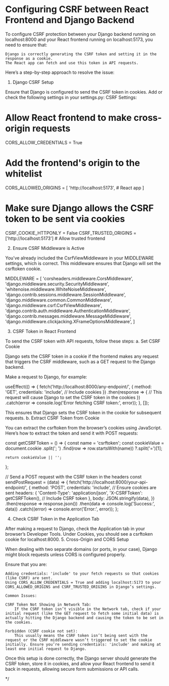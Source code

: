 # Configuring CSRF between React Frontend and Django Backend

To configure CSRF protection between your Django backend running on localhost:8000 and your React frontend running on localhost:5173, you need to ensure that:

    Django is correctly generating the CSRF token and setting it in the response as a cookie.
    The React app can fetch and use this token in API requests.

Here’s a step-by-step approach to resolve the issue:
1. Django CSRF Setup

Ensure that Django is configured to send the CSRF token in cookies. Add or check the following settings in your settings.py:
CSRF Settings:

# Allow React frontend to make cross-origin requests
CORS_ALLOW_CREDENTIALS = True

# Add the frontend's origin to the whitelist
CORS_ALLOWED_ORIGINS = [
    'http://localhost:5173',  # React app
]

# Make sure Django allows the CSRF token to be sent via cookies
CSRF_COOKIE_HTTPONLY = False
CSRF_TRUSTED_ORIGINS = ['http://localhost:5173']  # Allow trusted frontend


2. Ensure CSRF Middleware is Active

You’ve already included the CsrfViewMiddleware in your MIDDLEWARE settings, which is correct. This middleware ensures that Django will set the csrftoken cookie.

MIDDLEWARE = [
    'corsheaders.middleware.CorsMiddleware',
    'django.middleware.security.SecurityMiddleware',
    'whitenoise.middleware.WhiteNoiseMiddleware', 
    'django.contrib.sessions.middleware.SessionMiddleware',
    'django.middleware.common.CommonMiddleware',
    'django.middleware.csrf.CsrfViewMiddleware',
    'django.contrib.auth.middleware.AuthenticationMiddleware',
    'django.contrib.messages.middleware.MessageMiddleware',
    'django.middleware.clickjacking.XFrameOptionsMiddleware',
]

3. CSRF Token in React Frontend

To send the CSRF token with API requests, follow these steps:
a. Set CSRF Cookie

Django sets the CSRF token in a cookie if the frontend makes any request that triggers the CSRF middleware, such as a GET request to the Django backend.

Make a request to Django, for example:


useEffect(() => {
    fetch('http://localhost:8000/any-endpoint/', {
        method: 'GET',
        credentials: 'include',  // Include cookies
    })
    .then(response => {
        // This request will cause Django to set the CSRF token in the cookies
    })
    .catch(error => console.log('Error fetching CSRF token:', error));
}, []);



This ensures that Django sets the CSRF token in the cookie for subsequent requests.
b. Extract CSRF Token from Cookie

You can extract the csrftoken from the browser’s cookies using JavaScript. Here’s how to extract the token and send it with POST requests:


const getCSRFToken = () => {
    const name = 'csrftoken';
    const cookieValue = document.cookie
        .split('; ')
        .find(row => row.startsWith(name))
        ?.split('=')[1];

    return cookieValue || '';
};


// Send a POST request with the CSRF token in the headers
const sendPostRequest = (data) => {
    fetch('http://localhost:8000/your-api-endpoint/', {
        method: 'POST',
        credentials: 'include',  // Ensure cookies are sent
        headers: {
            'Content-Type': 'application/json',
            'X-CSRFToken': getCSRFToken(),  // Include CSRF token
        },
        body: JSON.stringify(data),
    })
    .then(response => response.json())
    .then(data => console.log('Success:', data))
    .catch((error) => console.error('Error:', error));
};

4. Check CSRF Token in the Application Tab

After making a request to Django, check the Application tab in your browser’s Developer Tools. Under Cookies, you should see a csrftoken cookie for localhost:8000.
5. Cross-Origin and CORS Setup

When dealing with two separate domains (or ports, in your case), Django might block requests unless CORS is configured properly.

Ensure that you are:

    Adding credentials: 'include' to your fetch requests so that cookies (like CSRF) are sent.
    Using CORS_ALLOW_CREDENTIALS = True and adding localhost:5173 to your CORS_ALLOWED_ORIGINS and CSRF_TRUSTED_ORIGINS in Django’s settings.

    Common Issues:

    CSRF Token Not Showing in Network Tab:
        If the CSRF token isn’t visible in the Network tab, check if your initial request (like the GET request to fetch some initial data) is actually hitting the Django backend and causing the token to be set in the cookies.

    Forbidden (CSRF cookie not set):
        This usually means the CSRF token isn’t being sent with the request or the CSRF middleware wasn’t triggered to set the cookie initially. Ensure you’re sending credentials: 'include' and making at least one initial request to Django.

Once this setup is done correctly, the Django server should generate the CSRF token, store it in cookies, and allow your React frontend to send it back in requests, allowing secure form submissions or API calls.























*/

